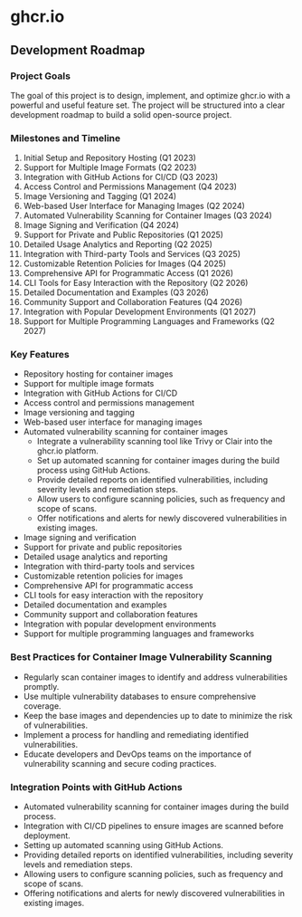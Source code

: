 # ghcr.io

## Development Roadmap

### Project Goals
The goal of this project is to design, implement, and optimize ghcr.io with a powerful and useful feature set. The project will be structured into a clear development roadmap to build a solid open-source project.

### Milestones and Timeline
1. Initial Setup and Repository Hosting (Q1 2023)
2. Support for Multiple Image Formats (Q2 2023)
3. Integration with GitHub Actions for CI/CD (Q3 2023)
4. Access Control and Permissions Management (Q4 2023)
5. Image Versioning and Tagging (Q1 2024)
6. Web-based User Interface for Managing Images (Q2 2024)
7. Automated Vulnerability Scanning for Container Images (Q3 2024)
8. Image Signing and Verification (Q4 2024)
9. Support for Private and Public Repositories (Q1 2025)
10. Detailed Usage Analytics and Reporting (Q2 2025)
11. Integration with Third-party Tools and Services (Q3 2025)
12. Customizable Retention Policies for Images (Q4 2025)
13. Comprehensive API for Programmatic Access (Q1 2026)
14. CLI Tools for Easy Interaction with the Repository (Q2 2026)
15. Detailed Documentation and Examples (Q3 2026)
16. Community Support and Collaboration Features (Q4 2026)
17. Integration with Popular Development Environments (Q1 2027)
18. Support for Multiple Programming Languages and Frameworks (Q2 2027)

### Key Features
- Repository hosting for container images
- Support for multiple image formats
- Integration with GitHub Actions for CI/CD
- Access control and permissions management
- Image versioning and tagging
- Web-based user interface for managing images
- Automated vulnerability scanning for container images
  - Integrate a vulnerability scanning tool like Trivy or Clair into the ghcr.io platform.
  - Set up automated scanning for container images during the build process using GitHub Actions.
  - Provide detailed reports on identified vulnerabilities, including severity levels and remediation steps.
  - Allow users to configure scanning policies, such as frequency and scope of scans.
  - Offer notifications and alerts for newly discovered vulnerabilities in existing images.
- Image signing and verification
- Support for private and public repositories
- Detailed usage analytics and reporting
- Integration with third-party tools and services
- Customizable retention policies for images
- Comprehensive API for programmatic access
- CLI tools for easy interaction with the repository
- Detailed documentation and examples
- Community support and collaboration features
- Integration with popular development environments
- Support for multiple programming languages and frameworks

### Best Practices for Container Image Vulnerability Scanning
- Regularly scan container images to identify and address vulnerabilities promptly.
- Use multiple vulnerability databases to ensure comprehensive coverage.
- Keep the base images and dependencies up to date to minimize the risk of vulnerabilities.
- Implement a process for handling and remediating identified vulnerabilities.
- Educate developers and DevOps teams on the importance of vulnerability scanning and secure coding practices.

### Integration Points with GitHub Actions
- Automated vulnerability scanning for container images during the build process.
- Integration with CI/CD pipelines to ensure images are scanned before deployment.
- Setting up automated scanning using GitHub Actions.
- Providing detailed reports on identified vulnerabilities, including severity levels and remediation steps.
- Allowing users to configure scanning policies, such as frequency and scope of scans.
- Offering notifications and alerts for newly discovered vulnerabilities in existing images.
